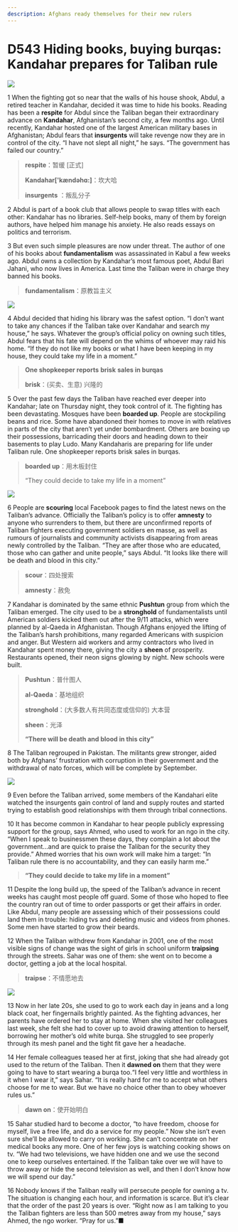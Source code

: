 ```yaml
---
description: Afghans ready themselves for their new rulers
---
```


# D543 Hiding books, buying burqas: Kandahar prepares for Taliban rule
![](./img/boxcnkD1hyVGBcaKVDLDr4UxiAe.png)

1 When the fighting got so near that the walls of his house shook, Abdul, a retired teacher in Kandahar, decided it was time to hide his books. Reading has been a **respite** for Abdul since the Taliban began their extraordinary advance on **Kandahar**, Afghanistan’s second city, a few months ago. Until recently, Kandahar hosted one of the largest American military bases in Afghanistan; Abdul fears that **insurgents** will take revenge now they are in control of the city.
“I have not slept all night,” he says. “The government has failed our country.”

> **respite**：暂缓 [正式]
>
> **Kandahar['kændəhɑ:]**：坎大哈
>
> **insurgents** ：叛乱分子
>

2 Abdul is part of a book club that allows people to swap titles with each other: Kandahar has no libraries. Self-help books, many of them by foreign authors, have helped him manage his anxiety. He also reads essays on politics and terrorism.

3 But even such simple pleasures are now under threat. The author of one of his books about **fundamentalism** was assassinated in Kabul a few weeks ago. Abdul owns a collection by Kandahar’s most famous poet, Abdul Bari Jahani, who now lives in America. Last time the Taliban were in charge they banned his books.

> **fundamentalism**：原教旨主义
>

![](./img/boxcnQrWd9Se7ZKruv1c6dsI1Ae.png)

4 Abdul decided that hiding his library was the safest option. “I don’t want to take any chances if the Taliban take over Kandahar and search my house,” he says. Whatever the group’s official policy on owning such titles, Abdul fears that his fate will depend on the whims of whoever may raid his home. “If they do not like my books or what I have been keeping in my house, they could take my life in a moment.”

> **One shopkeeper reports** **brisk** **sales in burqas**
>
> **brisk**：(买卖、生意) 兴隆的
>

5 Over the past few days the Taliban have reached ever deeper into Kandahar; late on Thursday night, they took control of it. The fighting has been devastating. Mosques have been **boarded up**. People are stockpiling beans and rice. Some have abandoned their homes to move in with relatives in parts of the city that aren’t yet under bombardment. Others are boxing up their possessions, barricading their doors and heading down to their basements to play Ludo. Many Kandaharis are preparing for life under Taliban rule. One shopkeeper reports brisk sales in burqas.

> **boarded up**：用木板封住
>
> “They could decide to take my life in a moment”
>

![](./img/boxcn9JxpFDg4XY6aCprtmhcI9g.png)

6 People are **scouring** local Facebook pages to find the latest news on the Taliban’s advance. Officially the Taliban’s policy is to offer **amnesty** to anyone who surrenders to them, but there are unconfirmed reports of Taliban fighters executing government soldiers en masse, as well as rumours of journalists and community activists disappearing from areas newly controlled by the Taliban. “They are after those who are educated, those who can gather and unite people,” says Abdul. “It looks like there will be death and blood in this city.”

> **scour**：四处搜索
>
> **amnesty**：赦免
>

7 Kandahar is dominated by the same ethnic **Pushtun** group from which the Taliban emerged. The city used to be a **stronghold** of fundamentalists until American soldiers kicked them out after the 9/11 attacks, which were planned by al-Qaeda in Afghanistan. Though Afghans enjoyed the lifting of the Taliban’s harsh prohibitions, many regarded Americans with suspicion and anger. But Western aid workers and army contractors who lived in Kandahar spent money there, giving the city a **sheen** of prosperity. Restaurants opened, their neon signs glowing by night. New schools were built.

> **Pushtun**：普什图人
>
> **al-Qaeda**：基地组织
>
> **stronghold**：(大多数人有共同态度或信仰的) 大本营
>
> **sheen**：光泽
>
> **“There will be death and blood in this city”**
>

8 The Taliban regrouped in Pakistan. The militants grew stronger, aided both by Afghans’ frustration with corruption in their government and the withdrawal of nato forces, which will be complete by September.

![](./img/boxcnG8jEXGvZtwaPR372ez5sAd.png)

9 Even before the Taliban arrived, some members of the Kandahari elite watched the insurgents gain control of land and supply routes and started trying to establish good relationships with them through tribal connections.

10 It has become common in Kandahar to hear people publicly expressing support for the group, says Ahmed, who used to work for an ngo in the city. “When I speak to businessmen these days, they complain a lot about the government…and are quick to praise the Taliban for the security they provide.” Ahmed worries that his own work will make him a target: “In Taliban rule there is no accountability, and they can easily harm me.”

> **“They could decide to take my life in a moment”**
>

11 Despite the long build up, the speed of the Taliban’s advance in recent weeks has caught most people off guard. Some of those who hoped to flee the country ran out of time to order passports or get their affairs in order. Like Abdul, many people are assessing which of their possessions could land them in trouble: hiding tvs and deleting music and videos from phones. Some men have started to grow their beards.

12 When the Taliban withdrew from Kandahar in 2001, one of the most visible signs of change was the sight of girls in school uniform **traipsing** through the streets. Sahar was one of them: she went on to become a doctor, getting a job at the local hospital.

> **traipse**：不情愿地去
>

![](./img/boxcnTcoewddaeihPr6fUkTcyUd.png)

13 Now in her late 20s, she used to go to work each day in jeans and a long black coat, her fingernails brightly painted. As the fighting advances, her parents have ordered her to stay at home. When she visited her colleagues last week, she felt she had to cover up to avoid drawing attention to herself, borrowing her mother’s old white burqa. She struggled to see properly through its mesh panel and the tight fit gave her a headache.

14 Her female colleagues teased her at first, joking that she had already got used to the return of the Taliban. Then it **dawned on** them that they were going to have to start wearing a burqa too.“I feel very little and worthless in it when I wear it,” says Sahar. “It is really hard for me to accept what others choose for me to wear. But we have no choice other than to obey whoever rules us.”

> **dawn on**：使开始明白
>

15 Sahar studied hard to become a doctor, “to have freedom, choose for myself, live a free life, and do a service for my people.” Now she isn’t even sure she’ll be allowed to carry on working. She can’t concentrate on her medical books any more. One of her few joys is watching cooking shows on tv. “We had two televisions, we have hidden one and we use the second one to keep ourselves entertained. If the Taliban take over we will have to throw away or hide the second television as well, and then I don’t know how we will spend our day.”

16 Nobody knows if the Taliban really will persecute people for owning a tv. The situation is changing each hour, and information is scarce. But it’s clear that the order of the past 20 years is over. “Right now as I am talking to you the Taliban fighters are less than 500 metres away from my house,” says Ahmed, the ngo worker. “Pray for us.”■

